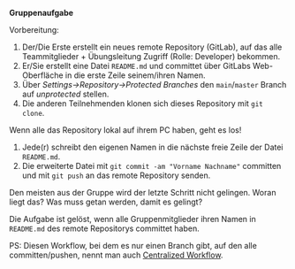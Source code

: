 **Gruppenaufgabe**

Vorbereitung:

1. Der/Die Erste erstellt ein neues remote Repository (GitLab), auf das alle Teammitglieder + Übungsleitung Zugriff (Rolle: Developer) bekommen.
1. Er/Sie erstellt eine Datei `README.md` und committet über GitLabs Web-Oberfläche in die erste Zeile seinem/ihren Namen.
1. Über _Settings->Repository->Protected Branches_ den `main`/`master` Branch auf _unprotected_ stellen.
1. Die anderen Teilnehmenden klonen sich dieses Repository mit `git clone`.

Wenn alle das Repository lokal auf ihrem PC haben, geht es los!

1. Jede(r) schreibt den eigenen Namen in die nächste freie Zeile der Datei `README.md`.
1. Die erweiterte Datei mit `git commit -am "Vorname Nachname"` committen und mit `git push` an das remote Repository senden.

Den meisten aus der Gruppe wird der letzte Schritt nicht gelingen. Woran liegt das? Was muss getan werden, damit es gelingt?

Die Aufgabe ist gelöst, wenn alle Gruppenmitglieder ihren Namen in `README.md` des remote Repositorys committet haben.

PS: Diesen Workflow, bei dem es nur einen Branch gibt, auf den alle committen/pushen, nennt man auch [Centralized Workflow](https://www.atlassian.com/git/tutorials/comparing-workflows#centralized-workflow).
